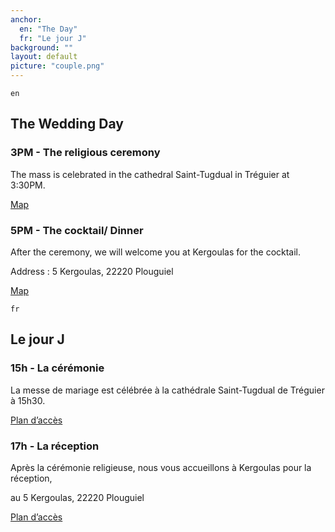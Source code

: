 ```yaml
---
anchor:
  en: "The Day"
  fr: "Le jour J"
background: ""
layout: default
picture: "couple.png"
---
```

`en`

## The Wedding Day

### 3PM - The religious ceremony

 The mass is celebrated in the cathedral Saint-Tugdual in Tréguier at 3:30PM.

 [Map](https://www.google.com/maps/place/La+Cath%C3%A9drale+Saint-Tugdual/@48.7859205,-3.2318069,16z/data=!4m2!3m1!1s0x481223af0561ff53:0xc77a75f9fa4c251)

### 5PM - The cocktail/ Dinner

 After the ceremony, we will welcome you at Kergoulas for the cocktail.

 Address : 5 Kergoulas, 22220 Plouguiel

[Map](https://www.google.ch/maps/dir/Kergoulas/Tr%C3%A9guier,+Frankreich/@48.7947782,-3.2525729,15z/data=!4m13!4m12!1m5!1m1!1s0x4812236fda288201:0xd69757f572daff23!2m2!1d-3.255858!2d48.8042609!1m5!1m1!1s0x481223aeb066bae5:0xf329f250f04a34b3!2m2!1d-3.2307769!2d48.7875439)



`fr`

## Le jour J

### 15h - La cérémonie

 La messe de mariage est célébrée à la cathédrale Saint-Tugdual de Tréguier à 15h30.

[Plan d’accès](https://www.google.ch/maps/place/La+Cath%C3%A9drale+Saint-Tugdual/@48.7859205,-3.2318069,16z/data=!4m2!3m1!1s0x481223af0561ff53:0xc77a75f9fa4c251)



### 17h - La réception

Après la cérémonie religieuse, nous vous accueillons à Kergoulas pour la réception,

au 5 Kergoulas, 22220 Plouguiel

[Plan d’accès](https://www.google.ch/maps/dir/Kergoulas/Tr%C3%A9guier,+Frankreich/@48.7947782,-3.2525729,15z/data=!4m13!4m12!1m5!1m1!1s0x4812236fda288201:0xd69757f572daff23!2m2!1d-3.255858!2d48.8042609!1m5!1m1!1s0x481223aeb066bae5:0xf329f250f04a34b3!2m2!1d-3.2307769!2d48.7875439)

